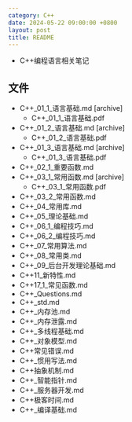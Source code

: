 ```yaml
---
category: C++
date: 2024-05-22 09:00:00 +0800
layout: post
title: README
---
```


+ C++编程语言相关笔记

## 文件

+ C++_01_1_语言基础.md [archive]
  + C++_01_1_语言基础.pdf
+ C++_01_2_语言基础.md [archive]
  + C++_01_2_语言基础.pdf
+ C++_01_3_语言基础.md [archive]
  + C++_01_3_语言基础.pdf
+ C++_02_1_重要函数.md
+ C++_03_1_常用函数.md [archive]
  + C++_03_1_常用函数.pdf
+ C++_03_2_常用函数.md
+ C++_04_常用库.md
+ C++_05_理论基础.md
+ C++_06_1_编程技巧.md
+ C++_06_2_编程技巧.md
+ C++_07_常用算法.md
+ C++_08_常用类.md
+ C++_09_后台开发理论基础.md
+ C++11_新特性.md
+ C++17_1_常见函数.md
+ C++_Questions.md
+ C++_std.md
+ C++_内存池.md
+ C++_内存泄露.md
+ C++_多线程基础.md
+ C++_对象模型.md
+ C++常见错误.md
+ C++_惯用写法.md
+ C++抽象机制.md
+ C++_智能指针.md
+ C++_服务器开发.md
+ C++极客时间.md
+ C++_编译基础.md